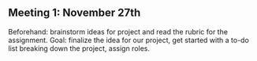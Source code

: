 ## Meeting 1: November 27th
Beforehand: brainstorm ideas for project and read the rubric for the assignment.
Goal: finalize the idea for our project, get started with a to-do list breaking down the project, assign roles.